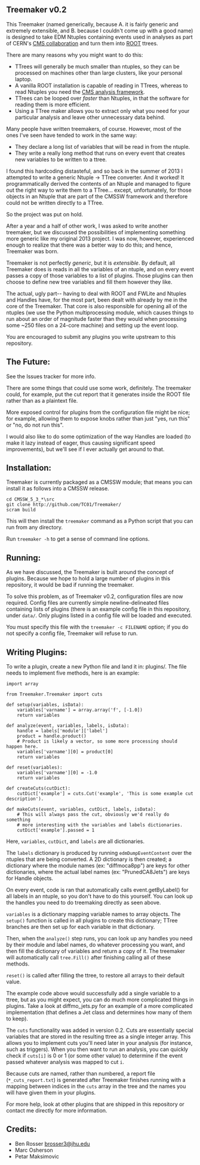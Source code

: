 Treemaker v0.2
--------------

This Treemaker (named generically, because A. it is fairly generic and
extremely extensible, and B. because I couldn't come up with a good name)
is designed to take EDM Ntuples containing events used
in analyses as part of CERN's [CMS collaboration](http://cms.cern.ch/) and 
turn them into [ROOT](http://root.cern.ch/) ttrees.

There are many reasons why you might want to do this:

* TTrees will generally be much smaller than ntuples, so they can be processed
on machines other than large clusters, like your personal laptop.
* A vanilla ROOT installation is capable of reading in TTrees, whereas to read
Ntuples you need the [CMS analysis framework](http://github.com/cms-sw/cmssw/).
* TTrees can be looped over *faster* than Ntuples, in that the software for
reading them is more efficient.
* Using a TTree maker allows you to extract only what you need for your 
particular analysis and leave other unnecessary data behind.

Many people have written treemakers, of course. However, most of the ones I've
seen have tended to work in the same way:

* They declare a long list of variables that will be read in from the ntuple.
* They write a really long method that runs on every event that creates new
variables to be written to a ttree.

I found this hardcoding distasteful, and so back in the summer of 2013 I
attempted to write a generic Ntuple -> TTree converter. And it worked! It 
programmatically derived the contents of an Ntuple and managed to figure out
the right way to write them to a TTree... except, unfortunately, for those
objects in an Ntuple that are part of the CMSSW framework and therefore could
not be written directly to a TTree.

So the project was put on hold.

After a year and a half of other work, I was asked to write another treemaker,
but we discussed the possibilities of implementing something more generic like
my original 2013 project. I was now, however, experienced enough to realize
that there was a better way to do this; and hence, Treemaker was born.

Treemaker is not perfectly *generic*, but it is *extensible*. By default,
all Treemaker does is reads in all the variables of an ntuple, and on every
event passes a copy of those variables to a list of plugins. Those plugins can
then choose to define new tree variables and fill them however they like.

The actual, ugly part-- having to deal with ROOT and FWLite and Ntuples and
Handles have, for the most part, been dealt with already by me in the core of
the Treemaker. That core is also responsible for opening all of the ntuples
(we use the Python multiprocessing module, which causes things to run about an
order of magnitude faster than they would when processing some ~250 files on
a 24-core machine) and setting up the event loop.

You are encouraged to submit any plugins you write upstream to this repository.

The Future:
-----------

See the Issues tracker for more info.

There are some things that could use some work, definitely. The treemaker
could, for example, put the cut report that it generates inside the ROOT
file rather than as a plaintext file.

More exposed control for plugins from the configuration file might be nice;
for example, allowing them to expose knobs rather than just "yes, run this"
or "no, do not run this".

I would also like to do some optimization of the way Handles are loaded
(to make it lazy instead of eager, thus causing significant speed
improvements), but we'll see if I ever actually get around to that.

Installation:
-------------

Treemaker is currently packaged as a CMSSW module; that means you can install
it as follows into a CMSSW release.

```
cd CMSSW_5_3_*\src
git clone http://github.com/TC01/Treemaker/
scram build
```

This will then install the ```treemaker``` command as a Python script
that you can run from any directory.

Run ```treemaker -h``` to get a sense of command line options.

Running:
--------

As we have discussed, the Treemaker is built around the concept of
plugins. Because we hope to hold a large number of plugins in this
repository, it would be bad if running the treemaker.

To solve this problem, as of Treemaker v0.2, configuration files
are now required. Config files are currently simple newline-delineated
files containing lists of plugins (there is an example config file
in this repository, under ```data/```. Only plugins listed in a config
file will be loaded and executed.

You must specify this file with the ```treemaker -c FILENAME``` option;
if you do not specify a config file, Treemaker will refuse to run.

Writing Plugins:
----------------

To write a plugin, create a new Python file and land it in: plugins/.
The file needs to implement five methods, here is an example:

```
import array

from Treemaker.Treemaker import cuts

def setup(variables, isData):
	variables['varname'] = array.array('f', [-1.0])
	return variables

def analyze(event, variables, labels, isData):
	handle = labels['module']['label']
	product = handle.product()
	# Product is likely a vector, so some more processing should happen here.
	variables['varname'][0] = product[0]
	return variables

def reset(variables):
	variables['varname'][0] = -1.0
	return variables

def createCuts(cutDict):
	cutDict['example'] = cuts.Cut('example', 'This is some example cut description').

def makeCuts(event, variables, cutDict, labels, isData):
	# This will always pass the cut, obviously we'd really do something
	# more interesting with the variables and labels dictionaries.
	cutDict['example'].passed = 1

```

Here, ```variables```, ```cutDict```,  and ```labels``` are all dictionaries.

The ```labels``` dictionary is produced by running ```edmDumpEventContent```
over the ntuples that are being converted. A 2D dictionary is then created;
a dictionary where the module names (ex: "diffmoca8pp") are keys for other
dictionaries, where the actual label names (ex: "PrunedCA8Jets") are keys
for Handle objects.

On every event, code is ran that automatically calls event.getByLabel() for
all labels in an ntuple, so you don't have to do this yourself. You can look
up the handles you need to do treemaking directly as seen above.

```variables``` is a dictionary mapping variable names to array objects. The
```setup()``` function is called in all plugins to create this dictionary;
TTree branches are then set up for each variable in that dictionary.

Then, when the ```analyze()``` step runs, you can look up any handles you need
by their module and label names, do whatever processing you want, and then
fill the dictionary of variables and return a copy of it. The treemaker will
automatically call ```tree.Fill()``` after finishing calling all of these
methods.

```reset()``` is called after filling the ttree, to restore all arrays to their
default value.

The example code above would successfully add a single variable to a ttree, but
as you might expect, you can do much more complicated things in plugins. Take
a look at diffmo_jets.py for an example of a more complicated implementation
(that defines a Jet class and determines how many of them to keep).

The ```cuts``` functionality was added in version 0.2. Cuts are essentially
special variables that are stored in the resulting ttree as a single integer
array. This allows you to implement cuts you'll need later in your analysis
(for instance, such as triggers). When you then want to run an analysis,
you can quickly check if ```cuts[i]``` is 0 or 1 (or some other value) to
determine if the event passed whatever analysis was mapped to cut ```i```.

Because cuts are named, rather than numbered, a report file 
(```*_cuts_report.txt```) is generated after Treemaker finishes running with
a mapping between indices in the ```cuts``` array in the tree and the names
you will have given them in your plugins.

For more help, look at other plugins that are shipped in this repository or
contact me directly for more information.

Credits:
--------

* Ben Rosser <brosser3@jhu.edu>
* Marc Osherson
* Petar Maksimovic
